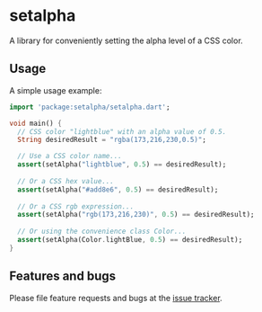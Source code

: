 # setalpha

A library for conveniently setting the alpha level of a CSS color.

## Usage

A simple usage example:  

```dart
import 'package:setalpha/setalpha.dart';

void main() {
  // CSS color "lightblue" with an alpha value of 0.5.
  String desiredResult = "rgba(173,216,230,0.5)";

  // Use a CSS color name...
  assert(setAlpha("lightblue", 0.5) == desiredResult);
  
  // Or a CSS hex value...
  assert(setAlpha("#add8e6", 0.5) == desiredResult);
  
  // Or a CSS rgb expression...
  assert(setAlpha("rgb(173,216,230)", 0.5) == desiredResult);
  
  // Or using the convenience class Color...
  assert(setAlpha(Color.lightBlue, 0.5) == desiredResult);
}
```

## Features and bugs

Please file feature requests and bugs at the [issue tracker][tracker].

[tracker]: https://bitbucket.org/ram6ler/setalpha/issues
